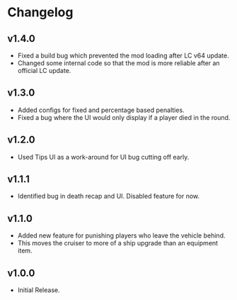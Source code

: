 # Changelog
## v1.4.0
- Fixed a build bug which prevented the mod loading after LC v64 update.
- Changed some internal code so that the mod is more reliable after an official LC update.
## v1.3.0
- Added configs for fixed and percentage based penalties.
- Fixed a bug where the UI would only display if a player died in the round.
## v1.2.0
- Used Tips UI as a work-around for UI bug cutting off early.
## v1.1.1
- Identified bug in death recap and UI. Disabled feature for now.
## v1.1.0
- Added new feature for punishing players who leave the vehicle behind.
- This moves the cruiser to more of a ship upgrade than an equipment item.
## v1.0.0
- Initial Release.

